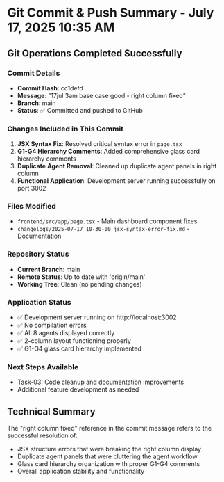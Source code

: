 # Git Commit & Push Summary - July 17, 2025 10:35 AM

## Git Operations Completed Successfully

### Commit Details
- **Commit Hash**: cc1defd
- **Message**: "17jul 3am base case good - right column fixed"
- **Branch**: main
- **Status**: ✅ Committed and pushed to GitHub

### Changes Included in This Commit
1. **JSX Syntax Fix**: Resolved critical syntax error in `page.tsx`
2. **G1-G4 Hierarchy Comments**: Added comprehensive glass card hierarchy comments
3. **Duplicate Agent Removal**: Cleaned up duplicate agent panels in right column
4. **Functional Application**: Development server running successfully on port 3002

### Files Modified
- `frontend/src/app/page.tsx` - Main dashboard component fixes
- `changelogs/2025-07-17_10-30-00_jsx-syntax-error-fix.md` - Documentation

### Repository Status
- **Current Branch**: main
- **Remote Status**: Up to date with 'origin/main'
- **Working Tree**: Clean (no pending changes)

### Application Status
- ✅ Development server running on http://localhost:3002
- ✅ No compilation errors
- ✅ All 8 agents displayed correctly
- ✅ 2-column layout functioning properly
- ✅ G1-G4 glass card hierarchy implemented

### Next Steps Available
- Task-03: Code cleanup and documentation improvements
- Additional feature development as needed

## Technical Summary
The "right column fixed" reference in the commit message refers to the successful resolution of:
- JSX structure errors that were breaking the right column display
- Duplicate agent panels that were cluttering the agent workflow
- Glass card hierarchy organization with proper G1-G4 comments
- Overall application stability and functionality
